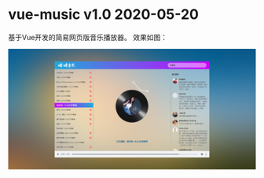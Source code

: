 # vue-music v1.0 2020-05-20
基于Vue开发的简易网页版音乐播放器。
效果如图：

![image](https://github.com/ghwcw/vue-music/blob/master/images/index-show.png)
